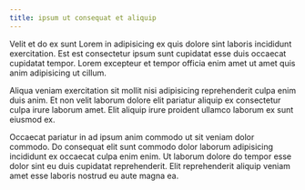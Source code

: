 ```yaml
---
title: ipsum ut consequat et aliquip
---
```


Velit et do ex sunt Lorem in adipisicing ex quis dolore sint laboris incididunt exercitation. Est est consectetur ipsum sunt cupidatat esse duis occaecat cupidatat tempor. Lorem excepteur et tempor officia enim amet ut amet quis anim adipisicing ut cillum.

Aliqua veniam exercitation sit mollit nisi adipisicing reprehenderit culpa enim duis anim. Et non velit laborum dolore elit pariatur aliquip ex consectetur culpa irure laborum amet. Elit aliquip irure proident ullamco laborum ex sunt eiusmod ex.

Occaecat pariatur in ad ipsum anim commodo ut sit veniam dolor commodo. Do consequat elit sunt commodo dolor laborum adipisicing incididunt ex occaecat culpa enim enim. Ut laborum dolore do tempor esse dolor sint eu duis cupidatat reprehenderit. Elit reprehenderit aliquip veniam amet esse laboris nostrud eu aute magna ea.